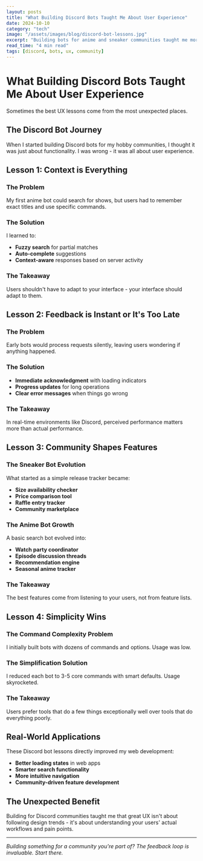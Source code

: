 ```yaml
---
layout: posts
title: "What Building Discord Bots Taught Me About User Experience"
date: 2024-10-10
category: "tech"
image: "/assets/images/blog/discord-bot-lessons.jpg"
excerpt: "Building bots for anime and sneaker communities taught me more about UX than any design course ever could."
read_time: "4 min read"
tags: [discord, bots, ux, community]
---
```


# What Building Discord Bots Taught Me About User Experience

Sometimes the best UX lessons come from the most unexpected places.

## The Discord Bot Journey

When I started building Discord bots for my hobby communities, I thought it was just about functionality. I was wrong - it was all about user experience.

## Lesson 1: Context is Everything

### The Problem
My first anime bot could search for shows, but users had to remember exact titles and use specific commands.

### The Solution
I learned to:
- **Fuzzy search** for partial matches
- **Auto-complete** suggestions
- **Context-aware** responses based on server activity

### The Takeaway
Users shouldn't have to adapt to your interface - your interface should adapt to them.

## Lesson 2: Feedback is Instant or It's Too Late

### The Problem
Early bots would process requests silently, leaving users wondering if anything happened.

### The Solution
- **Immediate acknowledgment** with loading indicators
- **Progress updates** for long operations
- **Clear error messages** when things go wrong

### The Takeaway
In real-time environments like Discord, perceived performance matters more than actual performance.

## Lesson 3: Community Shapes Features

### The Sneaker Bot Evolution
What started as a simple release tracker became:
- **Size availability checker**
- **Price comparison tool**
- **Raffle entry tracker**
- **Community marketplace**

### The Anime Bot Growth
A basic search bot evolved into:
- **Watch party coordinator**
- **Episode discussion threads**
- **Recommendation engine**
- **Seasonal anime tracker**

### The Takeaway
The best features come from listening to your users, not from feature lists.

## Lesson 4: Simplicity Wins

### The Command Complexity Problem
I initially built bots with dozens of commands and options. Usage was low.

### The Simplification Solution
I reduced each bot to 3-5 core commands with smart defaults. Usage skyrocketed.

### The Takeaway
Users prefer tools that do a few things exceptionally well over tools that do everything poorly.

## Real-World Applications

These Discord bot lessons directly improved my web development:

- **Better loading states** in web apps
- **Smarter search functionality** 
- **More intuitive navigation**
- **Community-driven feature development**

## The Unexpected Benefit

Building for Discord communities taught me that great UX isn't about following design trends - it's about understanding your users' actual workflows and pain points.

---

*Building something for a community you're part of? The feedback loop is invaluable. Start there.*

